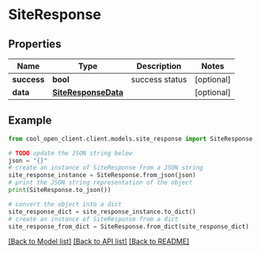 # SiteResponse


## Properties

Name | Type | Description | Notes
------------ | ------------- | ------------- | -------------
**success** | **bool** | success status | [optional] 
**data** | [**SiteResponseData**](SiteResponseData.md) |  | [optional] 

## Example

```python
from cool_open_client.client.models.site_response import SiteResponse

# TODO update the JSON string below
json = "{}"
# create an instance of SiteResponse from a JSON string
site_response_instance = SiteResponse.from_json(json)
# print the JSON string representation of the object
print(SiteResponse.to_json())

# convert the object into a dict
site_response_dict = site_response_instance.to_dict()
# create an instance of SiteResponse from a dict
site_response_from_dict = SiteResponse.from_dict(site_response_dict)
```
[[Back to Model list]](../README.md#documentation-for-models) [[Back to API list]](../README.md#documentation-for-api-endpoints) [[Back to README]](../README.md)


